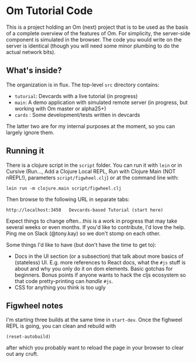 # Om Tutorial Code

This is a project holding an Om (next) project that is to be used
as the basis of a complete overview of the features of Om. For 
simplicity, the server-side component is simulated in the browser. 
The code you would write on the server is identical (though you 
will need some minor plumbing to do the actual network bits).

## What's inside?

The organization is in flux. The top-level `src` directory contains:

- `tutorial`: Devcards with a live tutorial (in progress)
- `main`: A demo application with simulated remote server (in progress, but working with Om master or alpha25+)
- `cards` : Some development/tests written in devcards

The latter two are for my internal purposes at the moment, so you can largely ignore them.

## Running it

There is a clojure script in the `script` folder. You can run it with `lein` or in Cursive (Run..., Add a Clojure Local REPL, Run with Clojure Main (NOT nREPL!), parameters `script/figwheel.clj`)
or at the command line with:

```
lein run -m clojure.main script/figwheel.clj
```

Then browse to the following URL in separate tabs:

```
http://localhost:3450   Devcards-based Tutorial (start here)
```

Expect things to change often...this is a work in progress that may take several weeks or even months. If you'd like
to contribute, I'd love the help. Ping me on Slack (@tony.kay) so we don't stomp on each other.

Some things I'd like to have (but don't have the time to get to):

- Docs in the UI section (or a subsection) that talk about more basics of (stateless) UI. E.g. more references
to React docs, what the `#js` stuff is about and why you only do it on dom elements. Basic gotchas for 
beginners. Bonus points if anyone wants to hack the cljs ecosystem so that code pretty-printing can _handle_
`#js`.
- CSS for anything you think is too ugly

## Figwheel notes

I'm starting three builds at the same time in `start-dev`. Once the fighweel REPL is going, you can 
clean and rebuild with 

```
(reset-autobuild)
```

after which you probably want to reload the page in your browser to clear out any cruft.

